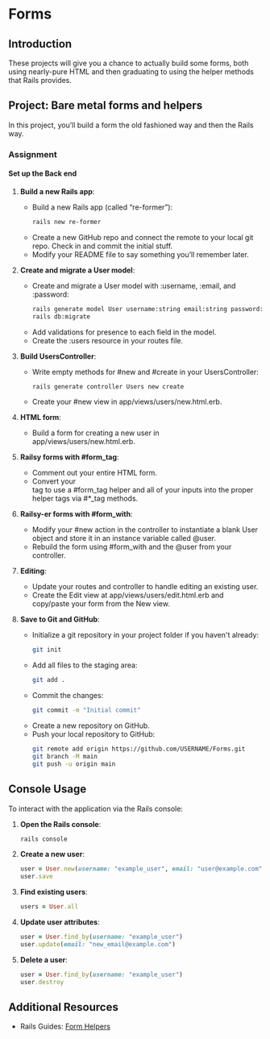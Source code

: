 # Forms

## Introduction

These projects will give you a chance to actually build some forms, both using nearly-pure HTML and then graduating to using the helper methods that Rails provides.

## Project: Bare metal forms and helpers

In this project, you’ll build a form the old fashioned way and then the Rails way.

### Assignment

#### Set up the Back end

1. **Build a new Rails app**:
   - Build a new Rails app (called “re-former”):
     ```bash
     rails new re-former
     ```
   - Create a new GitHub repo and connect the remote to your local git repo. Check in and commit the initial stuff.
   - Modify your README file to say something you’ll remember later.

2. **Create and migrate a User model**:
   - Create and migrate a User model with :username, :email, and :password:
     ```bash
     rails generate model User username:string email:string password:string
     rails db:migrate
     ```
   - Add validations for presence to each field in the model.
   - Create the :users resource in your routes file.

3. **Build UsersController**:
   - Write empty methods for #new and #create in your UsersController:
     ```bash
     rails generate controller Users new create
     ```
   - Create your #new view in app/views/users/new.html.erb.

4. **HTML form**:
   - Build a form for creating a new user in app/views/users/new.html.erb.

5. **Railsy forms with #form_tag**:
   - Comment out your entire HTML form.
   - Convert your <form> tag to use a #form_tag helper and all of your inputs into the proper helper tags via #*_tag methods.

6. **Railsy-er forms with #form_with**:
   - Modify your #new action in the controller to instantiate a blank User object and store it in an instance variable called @user.
   - Rebuild the form using #form_with and the @user from your controller.

7. **Editing**:
   - Update your routes and controller to handle editing an existing user.
   - Create the Edit view at app/views/users/edit.html.erb and copy/paste your form from the New view.

8. **Save to Git and GitHub**:
   - Initialize a git repository in your project folder if you haven't already:
     ```bash
     git init
     ```
   - Add all files to the staging area:
     ```bash
     git add .
     ```
   - Commit the changes:
     ```bash
     git commit -m "Initial commit"
     ```
   - Create a new repository on GitHub.
   - Push your local repository to GitHub:
     ```bash
     git remote add origin https://github.com/USERNAME/Forms.git
     git branch -M main
     git push -u origin main
     ```

## Console Usage

To interact with the application via the Rails console:

1. **Open the Rails console**:
   ```bash
   rails console
   ```

2. **Create a new user**:
   ```ruby
   user = User.new(username: "example_user", email: "user@example.com", password: "password123")
   user.save
   ```

3. **Find existing users**:
   ```ruby
   users = User.all
   ```

4. **Update user attributes**:
   ```ruby
   user = User.find_by(username: "example_user")
   user.update(email: "new_email@example.com")
   ```

5. **Delete a user**:
   ```ruby
   user = User.find_by(username: "example_user")
   user.destroy
   ```

## Additional Resources

- Rails Guides: [Form Helpers](https://guides.rubyonrails.org/form_helpers.html)